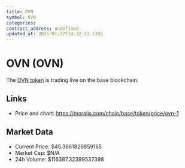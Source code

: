 ```yaml
---
title: OVN
symbol: OVN
categories: 
contract_address: undefined
updated_at: 2025-01-27T14:32:32.138Z
---
```


# OVN (OVN)
The [OVN token](https://moralis.com/chain/base/token/price/ovn-1) is trading live on the base blockchain.

## Links
- Price and chart: https://moralis.com/chain/base/token/price/ovn-1

## Market Data
- Current Price: $45.3661826859165
- Market Cap: $N/A
- 24h Volume: $116387.32399537398

